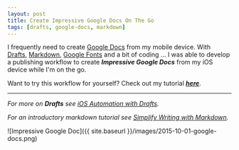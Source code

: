 ```yaml
---
layout: post
title: Create Impressive Google Docs On The Go
tags: [drafts, google-docs, markdown]
---
```



I frequently need to create [Google Docs](https://www.google.com/docs/about/) from my mobile device.  With [Drafts](http://agiletortoise.com/drafts/), [Markdown](https://daringfireball.net/projects/markdown/), [Google Fonts](https://www.google.com/fonts#AboutPlace:about) and a bit of coding ... I was able to develop a publishing workflow to create ***Impressive Google Docs*** from my iOS device while I'm on the go.

Want to try this workflow for yourself?   Check out my tutorial ***[here](https://docs.google.com/document/d/1xCy-MjiIBzyhzt2iGjuGG4N3DBWau_kgmZiSQapUOOE)***.

---

<i class="fa fa-hand-o-right"></i> *For more on __Drafts__ see [iOS Automation with Drafts](http://techstreams.github.io/2015/09/03/ios-automation-with-drafts/).*


<i class="fa fa-hand-o-right"></i> *For an introductory markdown tutorial see [Simplify Writing with Markdown](http://techstreams.github.io/2015/09/21/simplify-writing-with-markdown/).*


![Impressive Google Doc]({{ site.baseurl }}/images/2015-10-01-google-docs.png)





